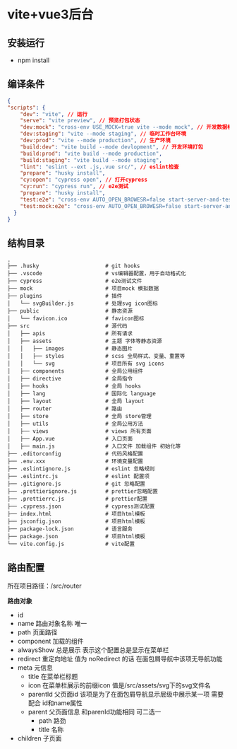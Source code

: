 # vite+vue3后台

## 安装运行

  - npm install

## 编译条件

```json
{
"scripts": {
    "dev": "vite", // 运行
    "serve": "vite preview", // 预览打包状态
    "dev:mock": "cross-env USE_MOCK=true vite --mode mock", // 开发数据模拟
    "dev:staging": "vite --mode staging", // 临时工作台环境
    "dev:prod": "vite --mode production", // 生产环境
    "build:dev": "vite build --mode devlopment", // 开发环境打包
    "build:prod": "vite build --mode production",
    "build:staging": "vite build --mode staging",
    "lint": "eslint --ext .js,.vue src/", // eslint检查
    "prepare": "husky install",
    "cy:open": "cypress open", // 打开cypress
    "cy:run": "cypress run", // e2e测试
    "prepare": "husky install",
    "test:e2e": "cross-env AUTO_OPEN_BROWESR=false start-server-and-test dev http-get://localhost:3000 cy:run", // 启动开发服务器并测试
    "test:mock:e2e": "cross-env AUTO_OPEN_BROWESR=false start-server-and-test dev:mock http-get://localhost:3000 cy:run" // 启动mock并测试
  }
}
```

## 结构目录

```
.
├── .husky                     # git hooks
├── .vscode                    # vs编辑器配置，用于自动格式化
├── cypress                    # e2e测试文件
├── mock                       # 项目mock 模拟数据
├── plugins                    # 插件
│   └── svgBuilder.js          # 处理svg icon图标
├── public                     # 静态资源
│   └── favicon.ico            # favicon图标
├── src                        # 源代码
│   ├── apis                   # 所有请求
│   ├── assets                 # 主题 字体等静态资源
│   │   ├── images             # 静态图片
│   │   ├── styles             # scss 全局样式、变量、重置等
│   │   └── svg                # 项目所有 svg icons
│   ├── components             # 全局公用组件
│   ├── directive              # 全局指令
│   ├── hooks                  # 全局 hooks
│   ├── lang                   # 国际化 language
│   ├── layout                 # 全局 layout
│   ├── router                 # 路由
│   ├── store                  # 全局 store管理
│   ├── utils                  # 全局公用方法
│   ├── views                  # views 所有页面
│   ├── App.vue                # 入口页面
│   ├── main.js                # 入口文件 加载组件 初始化等
├── .editorconfig              # 代码风格配置
├── .env.xxx                   # 环境变量配置
├── .eslintignore.js           # eslint 忽略规则
├── .eslintrc.js               # eslint 配置项
├── .gitignore.js              # git 忽略配置
├── .prettierignore.js         # prettier忽略配置
├── .prettierrc.js             # prettier配置
├── .cypress.json              # cypress测试配置
├── index.html                 # 项目html模板
├── jsconfig.json              # 项目html模板
├── package-lock.json          # 语言服务
├── package.json               # 项目html模板
└── vite.config.js             # vite配置
```

## 路由配置

所在项目路径：/src/router

**路由对象**

- id
- name 路由对象名称 唯一
- path 页面路径
- component 加载的组件
- alwaysShow 总是展示 表示这个配置总是显示在菜单栏
- redirect 重定向地址 值为 noRedirect 的话 在面包屑导航中该项无导航功能
- meta 元信息
  - title 在菜单栏标题
  - icon 在菜单栏展示的前缀icon 值是/src/assets/svg下的svg文件名
  - parentId 父页面id 该项是为了在面包屑导航显示层级中展示某一项 需要配合 id和name属性
  - parent 父页面信息 和parenId功能相同 可二选一
    - path 路劲
    - title 名称
- children 子页面